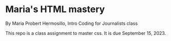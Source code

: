 # Maria's HTML mastery

By Maria Probert Hermosillo, Intro Coding for Journalists class

This repo is a class assignment to master css. It is due September 15, 2023.
